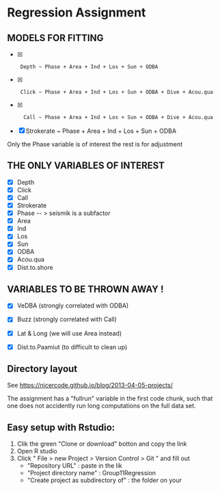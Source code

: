# Regression Assignment

## MODELS FOR FITTING

- [X]      Depth ~ Phase + Area + Ind + Los + Sun + ODBA
- [X]      Click ~ Phase + Area + Ind + Los + Sun + ODBA + Dive + Acou.qua
- [X]       Call ~ Phase + Area + Ind + Los + Sun + ODBA + Dive + Acou.qua
- [X] Strokerate ~ Phase + Area + Ind + Los + Sun + ODBA

Only the Phase variable is of interest the rest is for adjustment

## THE ONLY VARIABLES OF INTEREST
- [X] Depth
- [X] Click
- [X] Call
- [X] Strokerate
- [X] Phase  -- > seismik is a subfactor
- [X] Area
- [X] Ind
- [X] Los
- [X] Sun
- [X] ODBA
- [X] Acou.qua
- [X] Dist.to.shore

## VARIABLES TO BE THROWN AWAY !
- [X] VeDBA (strongly correlated with ODBA)
- [X] Buzz (strongly correlated with Call)
- [X] Lat & Long (we will use Area instead)
- [X] Dist.to.Paamiut (to difficult to clean up)


## Directory layout

See https://nicercode.github.io/blog/2013-04-05-projects/

The assignment has a "fullrun" variable in the first code chunk, such that one
does not accidently run long computations on the full data set.

## Easy setup with Rstudio:

1. Clik the green "Clone or download" botton and copy the link
2. Open R studio
3. Click " File > new Project > Version Control > Git " and fill out
    - "Repository URL" : paste in the lik
    - "Project directory name" : Group11Regression
    - "Create project as subdirectory of" : the folder on your

